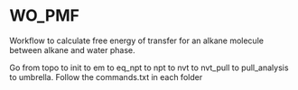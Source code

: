 # WO_PMF
Workflow to calculate free energy of transfer for an alkane molecule between alkane and water phase.

Go from topo to init to em to eq_npt to npt to nvt to nvt_pull to pull_analysis to umbrella. 
Follow the commands.txt in each folder
